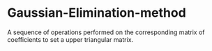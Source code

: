 # Gaussian-Elimination-method
A sequence of operations performed on the corresponding matrix of coefficients to set a upper triangular matrix.
